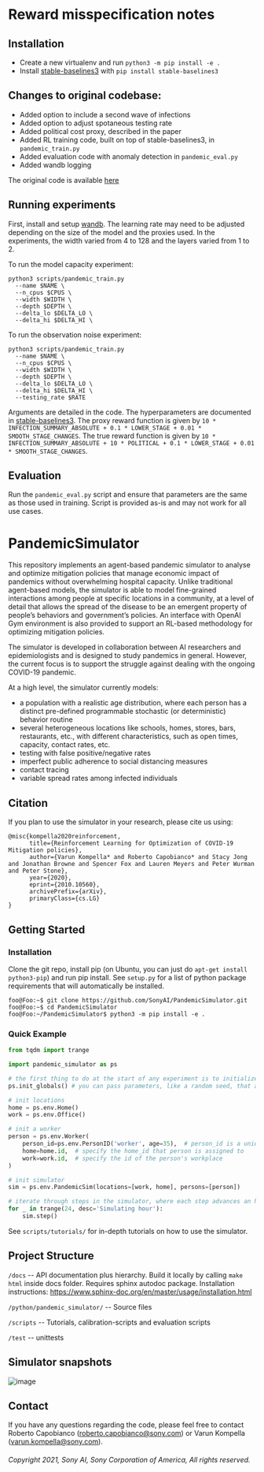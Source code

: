 # Reward misspecification notes
## Installation
* Create a new virtualenv and run ```python3 -m pip install -e .```
* Install [stable-baselines3](https://github.com/DLR-RM/stable-baselines3) with ```pip install stable-baselines3```

## Changes to original codebase:
* Added option to include a second wave of infections
* Added option to adjust spotaneous testing rate
* Added political cost proxy, described in the paper
* Added RL training code, built on top of stable-baselines3, in ```pandemic_train.py```
* Added evaluation code with anomaly detection in ```pandemic_eval.py```
* Added wandb logging 

The original code is available [here](https://github.com/SonyAI/PandemicSimulator)

## Running experiments
First, install and setup [wandb](https://docs.wandb.ai/quickstart). The learning rate may need to be adjusted depending on the size of the model and the proxies used. In the experiments, the width varied from 4 to 128 and the layers varied from 1 to 2.

To run the model capacity experiment:
```
python3 scripts/pandemic_train.py 
  --name $NAME \
  --n_cpus $CPUS \
  --width $WIDTH \
  --depth $DEPTH \
  --delta_lo $DELTA_LO \
  --delta_hi $DELTA_HI \
```
To run the observation noise experiment:
```
python3 scripts/pandemic_train.py 
  --name $NAME \
  --n_cpus $CPUS \
  --width $WIDTH \
  --depth $DEPTH \
  --delta_lo $DELTA_LO \
  --delta_hi $DELTA_HI \
  --testing_rate $RATE
``` 
Arguments are detailed in the code. The hyperparameters are documented in [stable-baselines3](https://stable-baselines3.readthedocs.io/en/master/modules/ppo.html#parameters). The proxy reward function is given by ```10 * INFECTION_SUMMARY_ABSOLUTE + 0.1 * LOWER_STAGE + 0.01 * SMOOTH_STAGE_CHANGES```. The true reward function is given by ```10 * INFECTION_SUMMARY_ABSOLUTE + 10 * POLITICAL + 0.1 * LOWER_STAGE + 0.01 * SMOOTH_STAGE_CHANGES```.

## Evaluation
Run the ```pandemic_eval.py``` script and ensure that parameters are the same as those used in training. Script is provided as-is and may not work for all use cases.

# PandemicSimulator

This repository implements an agent-based pandemic simulator to analyse and optimize 
mitigation policies that manage economic impact of pandemics without overwhelming hospital capacity. 
Unlike traditional agent-based models, the simulator is able to model fine-grained interactions 
among people at specific locations in a community, at a level of detail that allows the spread of the 
disease to be an emergent property of people’s behaviors and government’s  policies. An interface with 
OpenAI Gym environment is also provided to support an RL-based methodology for optimizing mitigation policies.

The simulator is developed in collaboration between AI researchers and 
epidemiologists and is designed to study pandemics in general. However, 
the current focus is to support the struggle against dealing with the ongoing 
COVID-19 pandemic. 

At a high level, the simulator currently models: 
  - a population with a realistic age distribution, where each person has a 
    distinct pre-defined programmable stochastic (or deterministic) behavior routine 
  - several heterogeneous locations like schools, homes, stores, bars, restaurants, etc., with 
    different characteristics, such as open times, capacity, contact rates, etc. 
  - testing with false positive/negative rates 
  - imperfect public adherence to social distancing measures
  - contact tracing 
  - variable spread rates among infected individuals
    
## Citation
If you plan to use the simulator in your research, please cite us using: 
```
@misc{kompella2020reinforcement,
      title={Reinforcement Learning for Optimization of COVID-19 Mitigation policies}, 
      author={Varun Kompella* and Roberto Capobianco* and Stacy Jong and Jonathan Browne and Spencer Fox and Lauren Meyers and Peter Wurman and Peter Stone},
      year={2020},
      eprint={2010.10560},
      archivePrefix={arXiv},
      primaryClass={cs.LG}
}
```

## Getting Started

### Installation

Clone the git repo, install pip (on Ubuntu, you can just do `apt-get install python3-pip`) and run pip install. 
See `setup.py` for a list of python package requirements that will automatically be installed.
```shell
foo@Foo:~$ git clone https://github.com/SonyAI/PandemicSimulator.git
foo@Foo:~$ cd PandemicSimulator 
foo@Foo:~/PandemicSimulator$ python3 -m pip install -e . 
```

### Quick Example
```python
from tqdm import trange

import pandemic_simulator as ps

# the first thing to do at the start of any experiment is to initialize a few global parameters
ps.init_globals() # you can pass parameters, like a random seed, that are shared across the entire repo.

# init locations
home = ps.env.Home()
work = ps.env.Office()

# init a worker
person = ps.env.Worker(
    person_id=ps.env.PersonID('worker', age=35),  # person_id is a unique id for this person
    home=home.id,  # specify the home_id that person is assigned to
    work=work.id,  # specify the id of the person's workplace
)

# init simulator
sim = ps.env.PandemicSim(locations=[work, home], persons=[person])

# iterate through steps in the simulator, where each step advances an hour
for _ in trange(24, desc='Simulating hour'):
    sim.step()
```

See `scripts/tutorials/` for in-depth tutorials on how to use the simulator.


## Project Structure

`/docs` -- API documentation plus hierarchy. Build it locally by calling `make html` inside docs folder. Requires 
sphinx autodoc package. Installation instructions: https://www.sphinx-doc.org/en/master/usage/installation.html

`/python/pandemic_simulator/` -- Source files

`/scripts` -- Tutorials, calibration-scripts and evaluation scripts

`/test` -- unittests

## Simulator snapshots

![image](https://user-images.githubusercontent.com/6727235/115275002-3f173900-a10f-11eb-9421-b43c17d3ee6c.png)


## Contact
 
 If you have any questions regarding the code, please feel free to contact
 Roberto Capobianco (roberto.capobianco@sony.com) or Varun Kompella (varun.kompella@sony.com).
 
 
###### Copyright 2021, Sony AI, Sony Corporation of America, All rights reserved.
 


